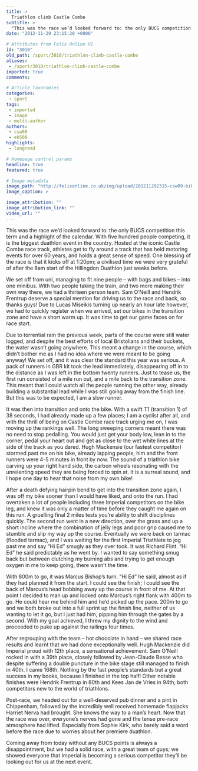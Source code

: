```yaml
---
title: >
  Triathlon climb Castle Combe
subtitle: >
  "This was the race we’d looked forward to: the only BUCS competition this term and a highlight of the calendar"
date: "2012-11-29 23:15:20 +0000"

# Attributes from Felix Online V1
id: "3010"
old_path: /sport/3010/triathlon-climb-castle-combe
aliases:
 - /sport/3010/triathlon-climb-castle-combe
imported: true
comments:

# Article Taxonomies
categories:
 - sport
tags:
 - imported
 - image
 - multi-author
authors:
 - csw09
 - eh508
highlights:
 - longread

# Homepage control params
headline: true
featured: true

# Image metadata
image_path: "http://felixonline.co.uk/img/upload/201211292315-csw09-bike.jpg"
image_caption: >

image_attribution: ""
image_attribution_link: ""
video_url: ""
---
```


This was the race we’d looked forward to: the only BUCS competition this term and a highlight of the calendar. With five hundred people competing, it is the biggest duathlon event in the country. Hosted at the iconic Castle Combe race track, athletes get to fly around a track that has held motoring events for over 60 years, and holds a great sense of speed. One blessing of the race is that it kicks off at 1:20pm; a civilised time we were very grateful of after the 8am start of the Hillingdon Duathlon just weeks before.

We set off from uni, managing to fit nine people – with bags and bikes – into one minibus. With two people taking the train, and two more making their own way there, we had a thirteen person team. Sam O’Neill and Hendrik Frentrup deserve a special mention for driving us to the race and back, so thanks guys! Due to Lucas Miseikis turning up nearly an hour late however, we had to quickly register when we arrived, set our bikes in the transition zone and have a short warm up. It was time to get our game faces on for race start.

Due to torrential rain the previous week, parts of the course were still water logged, and despite the best efforts of local Bristolians and their buckets, the water wasn’t going anywhere. This meant a change in the course, which didn’t bother me as I had no idea where we were meant to be going anyway! We set off, and it was clear the standard this year was serious. A pack of runners in GBR kit took the lead immediately, disappearing off in to the distance as I was left in the bottom twenty runners. Just to tease us, the first run consisted of a mile run out, and a mile back to the transition zone. This meant that I could watch all the people running the other way, already building a substantial lead while I was still going away from the finish line. But this was to be expected, I am a slow runner.

It was then into transition and onto the bike. With a swift T1 (transition 1) of 38 seconds, I had already made up a few places; I am a cyclist after all, and with the thrill of being on Castle Combe race track urging me on, I was moving up the rankings well. The long sweeping corners meant there was no need to stop pedalling. You would just get your body low, lean in to the corner, pedal your heart out and get as close to the wet white lines at the side of the track as you dared. Hugh Mackensie (our fastest competitor) stormed past me on his bike, already lapping people, him and the front runners were 4-5 minutes in front by now. The sound of a triathlon bike carving up your right hand side, the carbon wheels resonating with the unrelenting speed they are being forced to spin at. It is a surreal sound, and I hope one day to hear that noise from my own bike!

After a death defying hairpin bend to get into the transition zone again, I was off my bike sooner than I would have liked, and onto the run. I had overtaken a lot of people including three Imperial competitors on the bike leg, and knew it was only a matter of time before they caught me again on this run. A gruelling final 2 miles tests you’re ability to shift disciplines quickly. The second run went in a new direction, over the grass and up a short incline where the combination of jelly legs and poor grip caused me to stumble and slip my way up the course. Eventually we were back on tarmac (flooded tarmac), and I was waiting for the first Imperial Triathlete to jog past me and say “Hi Ed” smugly as they over took. It was Richard Flint. “Hi Ed” he said predictably as he went by. I wanted to say something smug back but between clutching my burning abs and trying to get enough oxygen in me to keep going, there wasn’t the time.

With 800m to go, it was Marcus Bishop’s turn. “Hi Ed” he said, almost as if they had planned it from the start. I could see the finish; I could see the back of Marcus’s head bobbing away up the course in front of me. At that point I decided to man up and locked onto Marcus’s right flank with 400m to go. He could hear me behind him and he’d picked up the pace. 200m to go and we both broke out into a full sprint up the finish line, neither of us wanting to let it go, but I just had him, pipping him through the gates by a second. With my goal achieved, I threw my dignity to the wind and proceeded to puke up against the railings four times.

After regrouping with the team – hot chocolate in hand – we shared race results and learnt that we had done exceptionally well. Hugh Mackenzie did Imperial proud with 12th place, a sensational achievement. Sam O’Neill rocked in with a 39th place, closely followed by Jean-Claude Besse who despite suffering a double puncture in the bike stage still managed to finish in 40th. I came 168th. Nothing by the fast people’s standards but a great success in my books, because I finished in the top half! Other notable finishes were Hendrik Frentrup in 80th and Kees Jan de Vries in 94th; both competitors new to the world of triathlons.

Post-race, we headed out for a well-deserved pub dinner and a pint in Chippenham, followed by the incredibly well received homemade flapjacks Harriet Nerva had brought. She knows the way to a man’s heart. Now that the race was over, everyone’s nerves had gone and the tense pre-race atmosphere had lifted. Especially from Sophie Kirk, who barely said a word before the race due to worries about her premiere duathlon.

Coming away from today without any BUCS points is always a disappointment, but we had a solid race, with a great team of guys; we showed everyone that Imperial is becoming a serious competitor they’ll be looking out for us at the next event.
